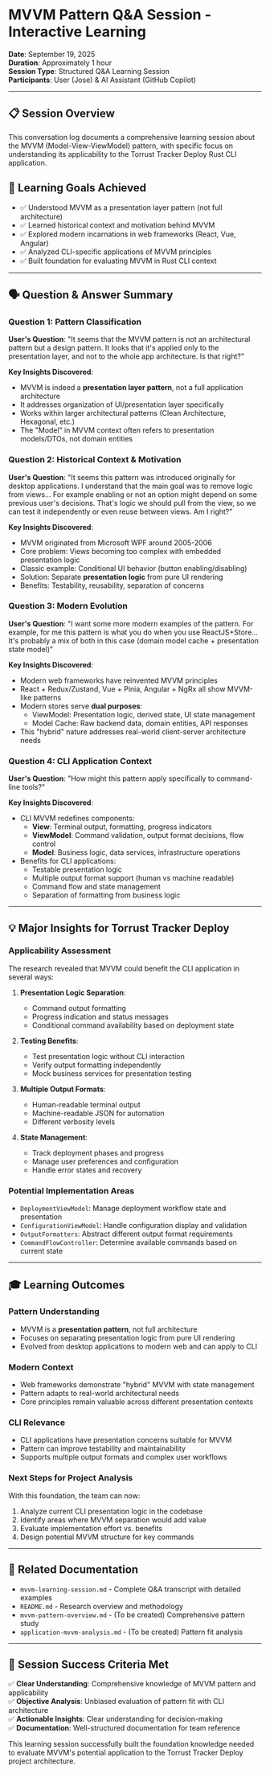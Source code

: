 # MVVM Pattern Q&A Session - Interactive Learning

**Date**: September 19, 2025  
**Duration**: Approximately 1 hour  
**Session Type**: Structured Q&A Learning Session  
**Participants**: User (Jose) & AI Assistant (GitHub Copilot)

---

## 📋 Session Overview

This conversation log documents a comprehensive learning session about the MVVM (Model-View-ViewModel) pattern, with specific focus on understanding its applicability to the Torrust Tracker Deploy Rust CLI application.

## 🎯 Learning Goals Achieved

- ✅ Understood MVVM as a presentation layer pattern (not full architecture)
- ✅ Learned historical context and motivation behind MVVM
- ✅ Explored modern incarnations in web frameworks (React, Vue, Angular)
- ✅ Analyzed CLI-specific applications of MVVM principles
- ✅ Built foundation for evaluating MVVM in Rust CLI context

---

## 🗣️ Question & Answer Summary

### Question 1: Pattern Classification

**User's Question**: "It seems that the MVVM pattern is not an architectural pattern but a design pattern. It looks that it's applied only to the presentation layer, and not to the whole app architecture. Is that right?"

**Key Insights Discovered**:

- MVVM is indeed a **presentation layer pattern**, not a full application architecture
- It addresses organization of UI/presentation layer specifically
- Works within larger architectural patterns (Clean Architecture, Hexagonal, etc.)
- The "Model" in MVVM context often refers to presentation models/DTOs, not domain entities

### Question 2: Historical Context & Motivation

**User's Question**: "It seems this pattern was introduced originally for desktop applications. I understand that the main goal was to remove logic from views... For example enabling or not an option might depend on some previous user's decisions. That's logic we should pull from the view, so we can test it independently or even reuse between views. Am I right?"

**Key Insights Discovered**:

- MVVM originated from Microsoft WPF around 2005-2006
- Core problem: Views becoming too complex with embedded presentation logic
- Classic example: Conditional UI behavior (button enabling/disabling)
- Solution: Separate **presentation logic** from pure UI rendering
- Benefits: Testability, reusability, separation of concerns

### Question 3: Modern Evolution

**User's Question**: "I want some more modern examples of the pattern. For example, for me this pattern is what you do when you use ReactJS+Store... It's probably a mix of both in this case (domain model cache + presentation state model)"

**Key Insights Discovered**:

- Modern web frameworks have reinvented MVVM principles
- React + Redux/Zustand, Vue + Pinia, Angular + NgRx all show MVVM-like patterns
- Modern stores serve **dual purposes**:
  - ViewModel: Presentation logic, derived state, UI state management
  - Model Cache: Raw backend data, domain entities, API responses
- This "hybrid" nature addresses real-world client-server architecture needs

### Question 4: CLI Application Context

**User's Question**: "How might this pattern apply specifically to command-line tools?"

**Key Insights Discovered**:

- CLI MVVM redefines components:
  - **View**: Terminal output, formatting, progress indicators
  - **ViewModel**: Command validation, output format decisions, flow control
  - **Model**: Business logic, data services, infrastructure operations
- Benefits for CLI applications:
  - Testable presentation logic
  - Multiple output format support (human vs machine readable)
  - Command flow and state management
  - Separation of formatting from business logic

---

## 💡 Major Insights for Torrust Tracker Deploy

### Applicability Assessment

The research revealed that MVVM could benefit the CLI application in several ways:

1. **Presentation Logic Separation**:

   - Command output formatting
   - Progress indication and status messages
   - Conditional command availability based on deployment state

2. **Testing Benefits**:

   - Test presentation logic without CLI interaction
   - Verify output formatting independently
   - Mock business services for presentation testing

3. **Multiple Output Formats**:

   - Human-readable terminal output
   - Machine-readable JSON for automation
   - Different verbosity levels

4. **State Management**:
   - Track deployment phases and progress
   - Manage user preferences and configuration
   - Handle error states and recovery

### Potential Implementation Areas

- `DeploymentViewModel`: Manage deployment workflow state and presentation
- `ConfigurationViewModel`: Handle configuration display and validation
- `OutputFormatters`: Abstract different output format requirements
- `CommandFlowController`: Determine available commands based on current state

---

## 🎓 Learning Outcomes

### Pattern Understanding

- MVVM is a **presentation pattern**, not full architecture
- Focuses on separating presentation logic from pure UI rendering
- Evolved from desktop applications to modern web and can apply to CLI

### Modern Context

- Web frameworks demonstrate "hybrid" MVVM with state management
- Pattern adapts to real-world architectural needs
- Core principles remain valuable across different presentation contexts

### CLI Relevance

- CLI applications have presentation concerns suitable for MVVM
- Pattern can improve testability and maintainability
- Supports multiple output formats and complex user workflows

### Next Steps for Project Analysis

With this foundation, the team can now:

1. Analyze current CLI presentation logic in the codebase
2. Identify areas where MVVM separation would add value
3. Evaluate implementation effort vs. benefits
4. Design potential MVVM structure for key commands

---

## 📁 Related Documentation

- `mvvm-learning-session.md` - Complete Q&A transcript with detailed examples
- `README.md` - Research overview and methodology
- `mvvm-pattern-overview.md` - (To be created) Comprehensive pattern study
- `application-mvvm-analysis.md` - (To be created) Pattern fit analysis

---

## 🎯 Session Success Criteria Met

✅ **Clear Understanding**: Comprehensive knowledge of MVVM pattern and applicability  
✅ **Objective Analysis**: Unbiased evaluation of pattern fit with CLI architecture  
✅ **Actionable Insights**: Clear understanding for decision-making  
✅ **Documentation**: Well-structured documentation for team reference

This learning session successfully built the foundation knowledge needed to evaluate MVVM's potential application to the Torrust Tracker Deploy project architecture.
